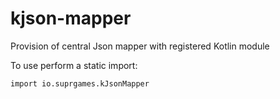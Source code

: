 # kjson-mapper
Provision of central Json mapper with registered Kotlin module

To use perform a static import:

`import io.suprgames.kJsonMapper`  
